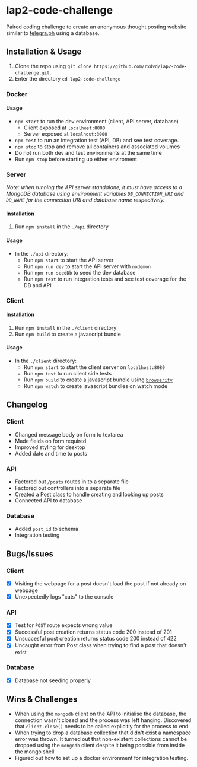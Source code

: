 # lap2-code-challenge

Paired coding challenge to create an anonymous thought posting website similar to [telegra.ph](https://telegra.ph/) using a database.

## Installation & Usage

1. Clone the repo using `git clone https://github.com/rxdvd/lap2-code-challenge.git`.
2. Enter the directory `cd lap2-code-challenge`

### Docker

#### Usage

* `npm start` to run the dev environment (client, API server, database)
  * Client exposed at `localhost:8000`
  * Server exposed at `localhost:3000`
* `npm test` to run an integration test (API, DB) and see test coverage.
* `npm stop` to stop and remove all containers and associated volumes
* Do not run both dev and test environments at the same time
* Run `npm stop` before starting up either enviroment

### Server

*Note: when running the API server standalone, it must have access to a MongoDB database using environment variables `DB_CONNECTION_URI` and `DB_NAME` for the connection URI and database name respectively.*

#### Installation

1. Run `npm install` in the `./api` directory

#### Usage

* In the `./api` directory:
  * Run `npm start` to start the API server
  * Run `npm run dev` to start the API server with `nodemon`
  * Run `npm run seedDb` to seed the dev database
  * Run `npm test` to run integration tests and see test coverage for the DB and API

### Client

#### Installation

1. Run `npm install` in the `./client` directory
2. Run `npm build` to create a javascript bundle

#### Usage

* In the `./client` directory:
  * Run `npm start` to start the client server on `localhost:8080`
  * Run `npm test` to run client side tests
  * Run `npm build` to create a javascript bundle using [`browserify`](https://browserify.org/)
  * Run `npm watch` to create javascript bundles on watch mode

## Changelog

### Client

- Changed message body on form to textarea
- Made fields on form required
- Improved styling for desktop
- Added date and time to posts

### API

- Factored out `/posts` routes in to a separate file
- Factored out controllers into a separate file
- Created a Post class to handle creating and looking up posts
- Connected API to database

### Database

- Added `post_id` to schema
- Integration testing

## Bugs/Issues

### Client

- [x] Visiting the webpage for a post doesn't load the post if not already on webpage
- [x] Unexpectedly logs "cats" to the console

### API

- [x] Test for `POST` route expects wrong value
- [x] Successful post creation returns status code 200 instead of 201
- [x] Unsuccesful post creation returns status code 200 instead of 422
- [x] Uncaught error from Post class when trying to find a post that doesn't exist

### Database

- [x] Database not seeding properly

## Wins & Challenges

* When using the `mongodb` client on the API to initialise the database, the connection wasn't closed and the process was left hanging. Discovered that `client.close()` needs to be called explicitly for the process to end.
* When trying to drop a database collection that didn't exist a namespace error was thrown. It turned out that non-existent collections cannot be dropped using the `mongodb` client despite it being possible from inside the mongo shell.
* Figured out how to set up a docker environment for integration testing.
